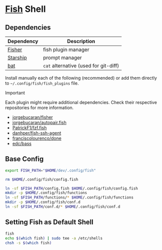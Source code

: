 # [Fish] Shell

## Dependencies

| Dependency | Description |
| --- | --- |
| [Fisher][fisher] | fish plugin manager |
| [Starship][starship] | prompt manager |
| [bat] | `cat` alternative (used for git-diff) |

Install manually each of the following (recommended) or add them directly to `~/.config/fish/fish_plugins` file.

> [!IMPORTANT]
> Each plugin might require additional dependencies. Check their respective repositories for more information.

- [jorgebucaran/fisher][fisher]
- [jorgebucaran/autopair.fish](https://github.com/jorgebucaran/autopair.fish)
- [PatrickF1/fzf.fish](https://github.com/PatrickF1/fzf.fish)
- [danhper/fish-ssh-agent](https://github.com/danhper/fish-ssh-agent)
- [franciscolourenco/done](https://github.com/franciscolourenco/done)
- [edc/bass](https://github.com/edc/bass)

## Base Config

```bash
export FISH_PATH="$HOME/dev/.config/fish"

rm $HOME/.config/fish/config.fish

ln -sf $FISH_PATH/config.fish $HOME/.config/fish/config.fish
mkdir -p $HOME/.config/fish/functions
ln -sf $FISH_PATH/functions/* $HOME/.config/fish/functions
mkdir -p $HOME/.config/fish/conf.d
ln -sf $FISH_PATH/conf.d/* $HOME/.config/fish/conf.d
```

## Setting Fish as Default Shell

```bash
fish
echo $(which fish) | sudo tee -a /etc/shells
chsh -s $(which fish)
```


[fish]: https://github.com/fish-shell/fish-shell
[fisher]: https://github.com/jorgebucaran/fisher
[starship]: https://starship.rs
[bat]: https://github.com/sharkdp/bat

